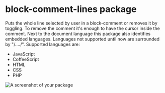# block-comment-lines package
Puts the whole line selected by user in a block-comment or removes it by toggling. To remove the comment it's enough to have the cursor inside the comment.
Next to the document language this package also identifies embedded languages.
Languages not supported until now are surrounded by "/*....*/".
Supported languages are:
- JavaScript
- CoffeeScript
- HTML
- CSS
- PHP

![A screenshot of your package](https://f.cloud.github.com/assets/69169/2290250/c35d867a-a017-11e3-86be-cd7c5bf3ff9b.gif)
